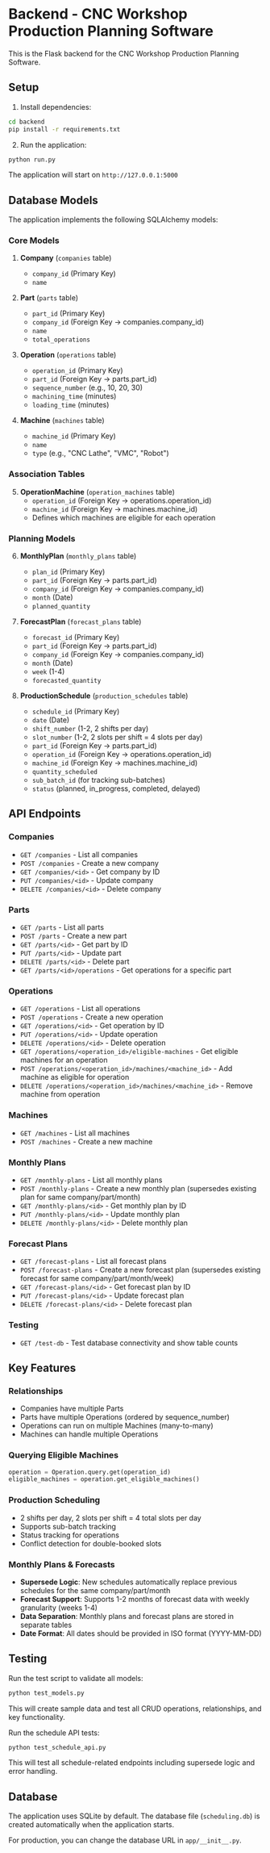 # Backend - CNC Workshop Production Planning Software

This is the Flask backend for the CNC Workshop Production Planning Software.

## Setup

1. Install dependencies:
```bash
cd backend
pip install -r requirements.txt
```

2. Run the application:
```bash
python run.py
```

The application will start on `http://127.0.0.1:5000`

## Database Models

The application implements the following SQLAlchemy models:

### Core Models

1. **Company** (`companies` table)
   - `company_id` (Primary Key)
   - `name`

2. **Part** (`parts` table)
   - `part_id` (Primary Key)
   - `company_id` (Foreign Key → companies.company_id)
   - `name`
   - `total_operations`

3. **Operation** (`operations` table)
   - `operation_id` (Primary Key)
   - `part_id` (Foreign Key → parts.part_id)
   - `sequence_number` (e.g., 10, 20, 30)
   - `machining_time` (minutes)
   - `loading_time` (minutes)

4. **Machine** (`machines` table)
   - `machine_id` (Primary Key)
   - `name`
   - `type` (e.g., "CNC Lathe", "VMC", "Robot")

### Association Tables

5. **OperationMachine** (`operation_machines` table)
   - `operation_id` (Foreign Key → operations.operation_id)
   - `machine_id` (Foreign Key → machines.machine_id)
   - Defines which machines are eligible for each operation

### Planning Models

6. **MonthlyPlan** (`monthly_plans` table)
   - `plan_id` (Primary Key)
   - `part_id` (Foreign Key → parts.part_id)
   - `company_id` (Foreign Key → companies.company_id)
   - `month` (Date)
   - `planned_quantity`

7. **ForecastPlan** (`forecast_plans` table)
   - `forecast_id` (Primary Key)
   - `part_id` (Foreign Key → parts.part_id)
   - `company_id` (Foreign Key → companies.company_id)
   - `month` (Date)
   - `week` (1-4)
   - `forecasted_quantity`

8. **ProductionSchedule** (`production_schedules` table)
   - `schedule_id` (Primary Key)
   - `date` (Date)
   - `shift_number` (1-2, 2 shifts per day)
   - `slot_number` (1-2, 2 slots per shift = 4 slots per day)
   - `part_id` (Foreign Key → parts.part_id)
   - `operation_id` (Foreign Key → operations.operation_id)
   - `machine_id` (Foreign Key → machines.machine_id)
   - `quantity_scheduled`
   - `sub_batch_id` (for tracking sub-batches)
   - `status` (planned, in_progress, completed, delayed)

## API Endpoints

### Companies
- `GET /companies` - List all companies
- `POST /companies` - Create a new company
- `GET /companies/<id>` - Get company by ID
- `PUT /companies/<id>` - Update company
- `DELETE /companies/<id>` - Delete company

### Parts
- `GET /parts` - List all parts
- `POST /parts` - Create a new part
- `GET /parts/<id>` - Get part by ID
- `PUT /parts/<id>` - Update part
- `DELETE /parts/<id>` - Delete part
- `GET /parts/<id>/operations` - Get operations for a specific part

### Operations
- `GET /operations` - List all operations
- `POST /operations` - Create a new operation
- `GET /operations/<id>` - Get operation by ID
- `PUT /operations/<id>` - Update operation
- `DELETE /operations/<id>` - Delete operation
- `GET /operations/<operation_id>/eligible-machines` - Get eligible machines for an operation
- `POST /operations/<operation_id>/machines/<machine_id>` - Add machine as eligible for operation
- `DELETE /operations/<operation_id>/machines/<machine_id>` - Remove machine from operation

### Machines
- `GET /machines` - List all machines
- `POST /machines` - Create a new machine

### Monthly Plans
- `GET /monthly-plans` - List all monthly plans
- `POST /monthly-plans` - Create a new monthly plan (supersedes existing plan for same company/part/month)
- `GET /monthly-plans/<id>` - Get monthly plan by ID
- `PUT /monthly-plans/<id>` - Update monthly plan
- `DELETE /monthly-plans/<id>` - Delete monthly plan

### Forecast Plans
- `GET /forecast-plans` - List all forecast plans
- `POST /forecast-plans` - Create a new forecast plan (supersedes existing forecast for same company/part/month/week)
- `GET /forecast-plans/<id>` - Get forecast plan by ID
- `PUT /forecast-plans/<id>` - Update forecast plan
- `DELETE /forecast-plans/<id>` - Delete forecast plan

### Testing
- `GET /test-db` - Test database connectivity and show table counts

## Key Features

### Relationships
- Companies have multiple Parts
- Parts have multiple Operations (ordered by sequence_number)
- Operations can run on multiple Machines (many-to-many)
- Machines can handle multiple Operations

### Querying Eligible Machines
```python
operation = Operation.query.get(operation_id)
eligible_machines = operation.get_eligible_machines()
```

### Production Scheduling
- 2 shifts per day, 2 slots per shift = 4 total slots per day
- Supports sub-batch tracking
- Status tracking for operations
- Conflict detection for double-booked slots

### Monthly Plans & Forecasts
- **Supersede Logic**: New schedules automatically replace previous schedules for the same company/part/month
- **Forecast Support**: Supports 1-2 months of forecast data with weekly granularity (weeks 1-4)
- **Data Separation**: Monthly plans and forecast plans are stored in separate tables
- **Date Format**: All dates should be provided in ISO format (YYYY-MM-DD)

## Testing

Run the test script to validate all models:

```bash
python test_models.py
```

This will create sample data and test all CRUD operations, relationships, and key functionality.

Run the schedule API tests:

```bash
python test_schedule_api.py
```

This will test all schedule-related endpoints including supersede logic and error handling.

## Database

The application uses SQLite by default. The database file (`scheduling.db`) is created automatically when the application starts.

For production, you can change the database URL in `app/__init__.py`.